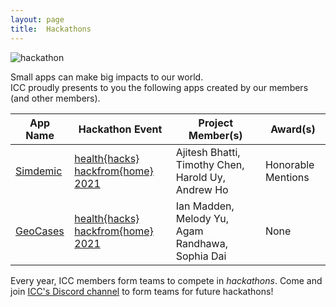 ```yaml
---
layout: page
title:  Hackathons
---
```


![hackathon](https://siim.org/resource/resmgr/hackathon/Hackathon-500x286.png)

Small apps can make big impacts to our world.  
ICC proudly presents to you the following apps created by our members (and other members).

<link rel="stylesheet" href="assets/css/table.css">
<table class="styled-table">
    <thead>
        <tr>
            <th>App Name</th>
            <th>Hackathon Event</th>
            <th>Project Member(s)</th>
            <th>Award(s)</th>
        </tr>
    </thead>
    <tbody>
        <tr>
            <td><a href="https://simdemic.timothychen.repl.co/">Simdemic</a></td>
            <td><a href="https://healthhacks.tech">health{hacks} hackfrom{home} 2021</a></td>
            <td>Ajitesh Bhatti, Timothy Chen, Harold Uy, Andrew Ho</td>
            <td>Honorable Mentions</td>
        </tr>
        <tr>
            <td><a href="https://geocases.irvinecoding.club">GeoCases</a></td>
            <td><a href="https://healthhacks.tech">health{hacks} hackfrom{home} 2021</a></td>
            <td>Ian Madden, Melody Yu, Agam Randhawa, Sophia Dai</td>
            <td>None</td>
        </tr>
    </tbody>
</table>




Every year, ICC members form teams to compete in *hackathons*. Come and join <a href="/discord">ICC's Discord channel</a> to form teams for future hackathons!
